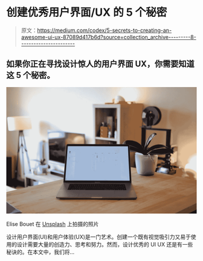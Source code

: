 # 创建优秀用户界面/UX 的 5 个秘密

> 原文：<https://medium.com/codex/5-secrets-to-creating-an-awesome-ui-ux-87089d417b6d?source=collection_archive---------8----------------------->

## 如果你正在寻找设计惊人的用户界面 UX，你需要知道这 5 个秘密。

![](img/0b6fbe44dc68c8a82dfcfcf0e865c662.png)

Elise Bouet 在 [Unsplash](https://unsplash.com?utm_source=medium&utm_medium=referral) 上拍摄的照片

设计用户界面(UI)和用户体验(UX)是一门艺术。创建一个既有视觉吸引力又易于使用的设计需要大量的创造力、思考和努力。然而，设计优秀的 UI UX 还是有一些秘诀的。在本文中，我们将…